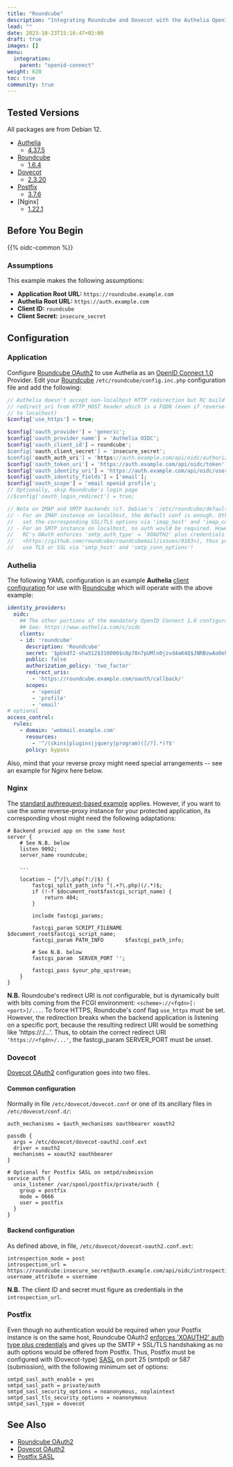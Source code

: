 ```yaml
---
title: "Roundcube"
description: "Integrating Roundcube and Dovecot with the Authelia OpenID Connect 1.0 Provider."
lead: ""
date: 2023-10-23T15:16:47+02:00
draft: true
images: []
menu:
  integration:
    parent: "openid-connect"
weight: 620
toc: true
community: true
---
```


## Tested Versions

All packages are from Debian 12.

* [Authelia]
  * [4.37.5](https://github.com/authelia/authelia/releases/tag/v4.37.5)
* [Roundcube]
  * [1.6.4](https://github.com/roundcube/roundcubemail/releases/tag/1.6.4)
* [Dovecot]
  * [2.3.20](https://dovecot.org/doc/NEWS)
* [Postfix]
  * [3.7.6](https://www.postfix.org/announcements/postfix-3.8.1.html)
* [Nginx]
  * [1.22.1](https://nginx.org/en/CHANGES-1.22)

## Before You Begin

{{% oidc-common %}}

### Assumptions

This example makes the following assumptions:

* __Application Root URL:__ `https://roundcube.example.com`
* __Authelia Root URL:__ `https://auth.example.com`
* __Client ID:__ `roundcube`
* __Client Secret:__ `insecure_secret`

## Configuration

### Application

Configure [Roundcube OAuth2] to use Authelia as an [OpenID Connect 1.0]
Provider. Edit your [Roundcube] `/etc/roundcube/config.inc.php` configuration
file and add the following:

```php
// Authelia doesn't accept non-localhpst HTTP redirection but RC build its
// redirect_uri from HTTP_HOST header which is a FQDN (even if reverse-proxied
// to localhost)
$config['use_https'] = true;

$config['oauth_provider'] = 'generic';
$config['oauth_provider_name'] = 'Authelia OIDC';
$config['oauth_client_id'] = roundcube';
$config['oauth_client_secret'] = 'insecure_secret';
$config['oauth_auth_uri'] = 'https://auth.example.com/api/oidc/authorization';
$config['oauth_token_uri'] = 'https://auth.example.com/api/oidc/token';
$config['oauth_identity_uri'] = 'https://auth.example.com/api/oidc/userinfo';
$config['oauth_identity_fields'] = ['email'];
$config['oauth_scope'] = 'email openid profile';
// Optionally, skip Roundcube's login page
//$config['oauth_login_redirect'] = true;

// Note on IMAP and SMTP backends (cf. Debian's '/etc/roundcube/defaults.inc.php').
// - For an IMAP instance on localhost, the default conf is enough. Otherwise,
//   set the corresponding SSL/TLS options via 'imap_host' and 'imap_conn_options';
// - For an SMTP instance on localhost, no auth would be required. However
//   RC's OAuth enforces 'smtp_auth_type' = 'XOAUTH2' plus credentials (cf.
//   <https://github.com/roundcube/roundcubemail/issues/9183>), thus you *must*
//   use TLS or SSL via 'smtp_host' and 'smtp_conn_options'!
```

### Authelia

The following YAML configuration is an example __Authelia__
[client configuration](../../../configuration/identity-providers/openid-connect/clients.md) for use with [Roundcube]
which will operate with the above example:

```yaml
identity_providers:
  oidc:
    ## The other portions of the mandatory OpenID Connect 1.0 configuration go here.
    ## See: https://www.authelia.com/c/oidc
    clients:
    - id: 'roundcube'
      description: 'Roundcube'
      secret: '$pbkdf2-sha512$310000$c8p78n7pUMln0jzvd4aK4Q$JNRBzwAo0ek5qKn50cFzzvE9RXV88h1wJn5KGiHrD0YKtZaR/nCb2CJPOsKaPK0hjf.9yHxzQGZziziccp6Yng'  # The digest of 'insecure_secret'.
      public: false
      authorization_policy: 'two_factor'
      redirect_uris:
        - 'https://roundcube.example.com/oauth/callback/'
      scopes:
        - 'openid'
        - 'profile'
        - 'email'
# optional
access_control:
  rules:
    - domain: 'webmail.example.com'
      resources:
        - '^/(skins|plugins|jquery|program)([/?].*)?$'
      policy: bypass
```

Also, mind that your reverse proxy might need special arrangements -- see an example for Nginx here below.

### Nginx

The [standard authrequest-based
example](https://www.authelia.com/integration/proxies/nginx/#standard-example)
applies. However, if you want to use the *same* reverse-proxy instance for
your protected application, its corresponding vhost might need the following
adaptations:

```nginx
# Backend proxied app on the same host
server {
    # See N.B. below
    listen 9092;
    server_name roundcube;

    ...

    location ~ [^/]\.php(?:/|$) {
        fastcgi_split_path_info ^(.+?\.php)(/.*)$;
        if (!-f $document_root$fastcgi_script_name) {
            return 404;
        }

        include fastcgi_params;

        fastcgi_param SCRIPT_FILENAME $document_root$fastcgi_script_name;
        fastcgi_param PATH_INFO       $fastcgi_path_info;

        # See N.B. below
        fastcgi_param  SERVER_PORT '';

        fastcgi_pass $your_php_upstream;
    }
}
```

**N.B.** Roundcube's redirect URI is _not_ configurable, but is
dynamically built with bits coming from the FCGI environment:
`<scheme>://<fqdn>[:<port>]/...`. To force HTTPS, Roundcube's conf flag
`use_https` must be set. However, the redirection breaks when the backend
application is listening on a specific port, because the resulting redirect
URI would be something like 'https://<fqdn>:<port>/...'. Thus, to obtain the
correct redirect URI `'https://<fqdn>/...'`, the fastcgi_param SERVER_PORT
must be unset.


### Dovecot

[Dovecot OAuth2] configuration goes into two files.

#### Common configuration

Normally in file `/etc/dovecot/dovecot.conf` or one of its ancillary files in
`/etc/dovecot/conf.d/`:

```nginx
auth_mechanisms = $auth_mechanisms oauthbearer xoauth2

passdb {
  args = /etc/dovecot/dovecot-oauth2.conf.ext
  driver = oauth2
  mechanisms = xoauth2 oauthbearer
}

# Optional for Postfix SASL on smtpd/submission
service auth {
  unix_listener /var/spool/postfix/private/auth {
    group = postfix
    mode = 0666
    user = postfix
  }
}
```

#### Backend configuration

As defined above, in file,  `/etc/dovecot/dovecot-oauth2.conf.ext`:

```nginx
introspection_mode = post
introspection_url = https://roundcube:insecure_secret@auth.example.com/api/oidc/introspection
username_attribute = username
```

**N.B.** The client ID and secret must figure as credentials in the `introspection_url`.

### Postfix

Even though no authentication would be required when your Postfix instance is
on the same host, Roundcube OAuth2 [enforces 'XOAUTH2' auth type plus
credentials](https://github.com/roundcube/roundcubemail/issues/9183) and gives
up the SMTP + SSL/TLS handshaking as no auth options would be offered from
Postfix. Thus, Postfix must be configured with (Dovecot-type)
[SASL](https://www.postfix.org/SASL_README.html) on port 25 (smtpd) or 587
(submission), with the following minimum set of options:

```nginx
smtpd_sasl_auth_enable = yes
smtpd_sasl_path = private/auth
smtpd_sasl_security_options = noanonymous, noplaintext
smtpd_sasl_tls_security_options = noanonymous
smtpd_sasl_type = dovecot
```

## See Also

* [Roundcube OAuth2]
* [Dovecot OAuth2]
* [Postfix SASL]

[Authelia]: https://www.authelia.com
[Roundcube]: https://www.roundcube.com/
[Roundcube OAuth2]: https://github.com/roundcube/roundcubemail/wiki/Configuration:-OAuth2
[OpenID Connect 1.0]: ../../openid-connect/introduction.md
[Dovecot]: https://dovecot.org/
[Dovecot OAuth2]: https://doc.dovecot.org/configuration_manual/authentication/oauth2/
[Postfix]: https://www.postfix.org/
[Postfix SASL]: https://www.postfix.org/SASL_README.html
